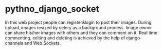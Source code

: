 # pythno_django_socket
In this web project people can register&login to post their images. During upload, images resized by celery as a background process. Image owner can share his/her images with others and they can comment on it. Real time commenting, editing and deleting is achieved by the help of django-channels and Web Sockets. 
